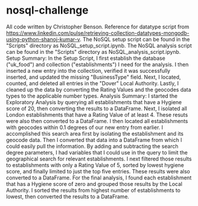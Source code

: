 # nosql-challenge
All code written by Christopher Benson. Reference for datatype script from <https://www.linkedin.com/pulse/retrieving-collection-datatypes-mongodb-using-python-shanoj-kumar-v>. The NoSQL setup script can be found in the "Scripts" directory as NoSQL_setup_script.ipynb. The NoSQL analysis script can be found in the "Scripts" directory as NoSQL_analysis_script.ipynb. 
Setup Summary: In the Setup Script, I first establish the database ("uk_food") and collection ("establishments") I need for the analysis. I then inserted a new entry into the collection, verified it was successfully inserted, and updated the missing "BusinessType" field. Next, I located, counted, and deleted all entries in the "Dover" Local Authority. Lastly, I cleaned up the data by converting the Rating Values and the geocodes data types to the applicable number types. 
Analysis Summary: I started the Exploratory Analysis by querying all establishments that have a Hygiene score of 20, then converting the results to a DataFrame. Next, I isolated all London establishments that have a Rating Value of at least 4. These resuts were also then converted to a DataFrame. I then located all establishments with geocodes within 0.1 degrees of our new entry from earlier. I accomplished this search area first by isolating the establishment and its geocode data. Then I converted that data into a DataFrame from which I could easily pull the information. By adding and subtracting the search degree parameters, I had variables that I could use in the query to limit the geographical search for relevant establishments. I next filtered those results to establishments with only a Rating Value of 5, sorted by lowest hygiene score, and finally limited to just the top five entries. These results were also converted to a DataFrame. For the final analysis, I found each establishment that has a Hygiene score of zero and grouped those results by the Local Authority. I sorted the results from highest number of establishments to lowest, then converted the results to a DataFrame.
